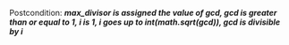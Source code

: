 Postcondition: ***max_divisor is assigned the value of gcd, gcd is greater than or equal to 1, i is 1, i goes up to int(math.sqrt(gcd)), gcd is divisible by i***